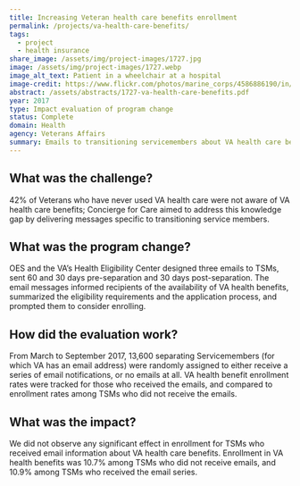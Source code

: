 ```yaml
---
title: Increasing Veteran health care benefits enrollment
permalink: /projects/va-health-care-benefits/
tags: 
  - project  
  - health insurance
share_image: /assets/img/project-images/1727.jpg
image: /assets/img/project-images/1727.webp
image_alt_text: Patient in a wheelchair at a hospital
image-credit: https://www.flickr.com/photos/marine_corps/4586886190/in/photolist-7ZjZsE
abstract: /assets/abstracts/1727-va-health-care-benefits.pdf
year: 2017
type: Impact evaluation of program change
status: Complete
domain: Health
agency: Veterans Affairs
summary: Emails to transitioning servicemembers about VA health care benefits did not affect enrollment
---
```

## What was the challenge?

42% of Veterans who have never used VA health care were not aware of VA health care benefits; Concierge for Care aimed to address this knowledge gap by delivering messages specific to transitioning service members.

## What was the program change?

OES and the VA’s Health Eligibility Center designed three emails to TSMs, sent 60 and 30 days pre-separation and 30 days post-separation. The email messages informed recipients of the availability of VA health benefits, summarized the eligibility requirements and the application process, and prompted them to consider enrolling.

## How did the evaluation work?

From March to September 2017, 13,600 separating Servicemembers (for which VA has an email address) were randomly assigned to either receive a series of email notifications, or no emails at all. VA health benefit enrollment rates were tracked for those who received the emails, and compared to enrollment rates among TSMs who did not receive the emails.

## What was the impact?

We did not observe any significant effect in enrollment for TSMs who received email information about VA health care benefits. Enrollment in VA health benefits was 10.7% among TSMs who did not receive emails, and 10.9% among TSMs who received the email series.
